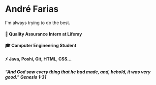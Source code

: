 # André Farias

I'm always trying to do the best.

#### 💙 Quality Assurance Intern at **Liferay**
#### 🎓 Computer Engineering Student
#### ⚡ Java, Poshi, Git, HTML, CSS...

##### "And God saw every thing that he had made, and, behold, it was very good." Genesis 1:31
